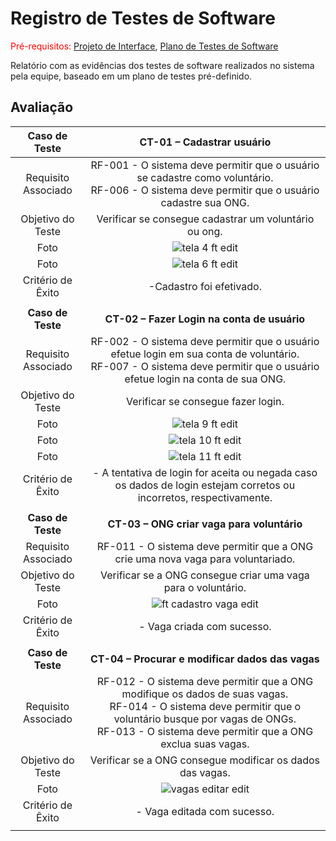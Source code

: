 # Registro de Testes de Software

<span style="color:red">Pré-requisitos: <a href="3-Projeto de Interface.md"> Projeto de Interface</a></span>, <a href="8-Plano de Testes de Software.md"> Plano de Testes de Software</a>

Relatório com as evidências dos testes de software realizados no sistema pela equipe, baseado em um plano de testes pré-definido.

## Avaliação

| **Caso de Teste** 	| **CT-01 – Cadastrar usuário** 	|
|:---:	|:---:	|
|	Requisito Associado 	| RF-001 - O sistema deve permitir que o usuário se cadastre como voluntário. <br> RF-006 - O sistema deve permitir que o usuário cadastre sua ONG. |
| Objetivo do Teste 	| Verificar se consegue cadastrar um voluntário ou ong. |
| Foto 	| ![tela 4 ft edit](https://github.com/ICEI-PUC-Minas-PMV-ADS/pmv-ads-2023-2-e3-proj-mov-t5-pmv-ads-2023-2-e3-proj-mov-t5-gp3-ong/assets/115049867/8ec14109-1372-4a15-ad1c-71a3b08f13e0) <br>   |
| Foto 	|  ![tela 6 ft edit](https://github.com/ICEI-PUC-Minas-PMV-ADS/pmv-ads-2023-2-e3-proj-mov-t5-pmv-ads-2023-2-e3-proj-mov-t5-gp3-ong/assets/115049867/448af070-fb6c-4f92-bfd1-6a78a1abe32b) <br>   |
|Critério de Êxito | -Cadastro foi efetivado. |
|  	|  	| 
| **Caso de Teste** 	| **CT-02 – Fazer Login na conta de usuário** 	|
|	Requisito Associado 	| RF-002 - O sistema deve permitir que o usuário efetue login em sua conta de voluntário. <br> RF-007 - O sistema deve permitir que o usuário efetue login na conta de sua ONG. |
| Objetivo do Teste 	| Verificar se consegue fazer login. |
| Foto 	|  ![tela 9 ft edit](https://github.com/ICEI-PUC-Minas-PMV-ADS/pmv-ads-2023-2-e3-proj-mov-t5-pmv-ads-2023-2-e3-proj-mov-t5-gp3-ong/assets/115049867/2ad88077-1a2b-4321-a144-17c5c62c48a9) <br> |
| Foto 	| ![tela 10 ft edit](https://github.com/ICEI-PUC-Minas-PMV-ADS/pmv-ads-2023-2-e3-proj-mov-t5-pmv-ads-2023-2-e3-proj-mov-t5-gp3-ong/assets/115049867/08d1c9ae-2e25-4b94-91cf-511ab81c4578) <br> |
| Foto 	| ![tela 11 ft edit](https://github.com/ICEI-PUC-Minas-PMV-ADS/pmv-ads-2023-2-e3-proj-mov-t5-pmv-ads-2023-2-e3-proj-mov-t5-gp3-ong/assets/115049867/ec3c99ca-b5e9-4689-992e-2e8dfe26aed0) <br> |
|Critério de Êxito | - A tentativa de login for aceita ou negada caso os dados de login estejam corretos ou incorretos, respectivamente. |
|  	|  	|
| **Caso de Teste** 	| **CT-03 – ONG criar vaga para voluntário** 	|
|	Requisito Associado 	| RF-011 - O sistema deve permitir que a ONG crie uma nova vaga para voluntariado. |
| Objetivo do Teste 	| Verificar se a ONG consegue criar uma vaga para o voluntário. |
| Foto 	| ![ft cadastro vaga edit](https://github.com/ICEI-PUC-Minas-PMV-ADS/pmv-ads-2023-2-e3-proj-mov-t5-pmv-ads-2023-2-e3-proj-mov-t5-gp3-ong/assets/115049867/a11565ec-c876-42be-aece-9b7d16aaba51) <br> |
|Critério de Êxito | - Vaga criada com sucesso. |
|  	|  	|
| **Caso de Teste** 	| **CT-04 – Procurar e modificar dados das vagas** 	|
|	Requisito Associado 	| RF-012 - O sistema deve permitir que a ONG modifique os dados de suas vagas. <br> RF-014 - O sistema deve permitir que o voluntário busque por vagas de ONGs. <br> RF-013 - O sistema deve permitir que a ONG exclua suas vagas. |
| Objetivo do Teste 	| Verificar se a ONG consegue modificar os dados das vagas. |
| Foto 	| ![vagas editar edit](https://github.com/ICEI-PUC-Minas-PMV-ADS/pmv-ads-2023-2-e3-proj-mov-t5-pmv-ads-2023-2-e3-proj-mov-t5-gp3-ong/assets/115049867/1f7744dc-f18b-4475-bc35-90c40181e8b4) <br> |
|Critério de Êxito | - Vaga editada com sucesso. |
|  	|  	|

